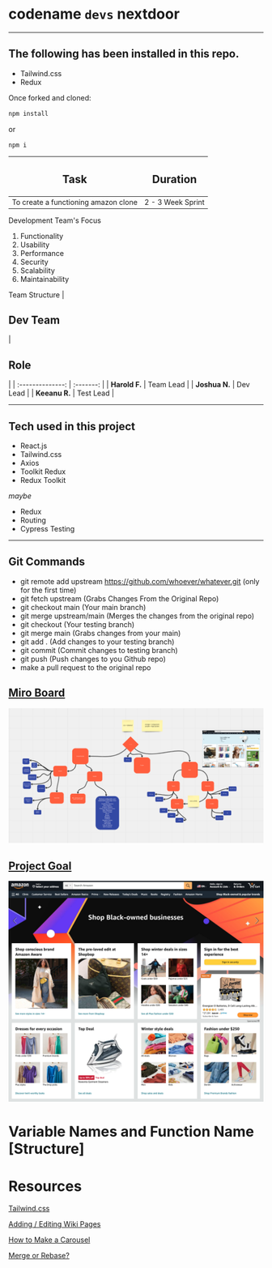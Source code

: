 # codename `devs` nextdoor

<hr/>

<h2> The following has been installed in this repo. </h2>

- Tailwind.css
- Redux

Once forked and cloned:

```js
npm install
```

or

```js
npm i
```

|            <h2>Task</h2>             | <h2>Duration</h2> |
| :----------------------------------: | ----------------- |
| To create a functioning amazon clone | 2 - 3 Week Sprint |

Development Team's Focus

1. Functionality
2. Usability
3. Performance
4. Security
5. Scalability
6. Maintainability

Team Structure
| <h2>Dev Team</h2> | <h2>Role</h2> |
| :--------------: | :-------: |
| <b>Harold F.</b> | Team Lead |
| <b>Joshua N.</b> | Dev Lead |
| <b>Keeanu R.</b> | Test Lead |

---

## Tech used in this project

- React.js
- Tailwind.css
- Axios
- Toolkit Redux
- Redux Toolkit

_maybe_

- Redux
- Routing
- Cypress Testing

---

## Git Commands

- git remote add upstream https://github.com/whoever/whatever.git (only for the first time)
- git fetch upstream (Grabs Changes From the Original Repo)
- git checkout main (Your main branch)
- git merge upstream/main (Merges the changes from the original repo)
- git checkout (Your testing branch)
- git merge main (Grabs changes from your main)
- git add . (Add changes to your testing branch)
- git commit (Commit changes to testing branch)
- git push (Push changes to you Github repo)
- make a pull request to the original repo

## [Miro Board](https://miro.com/app/board/uXjVPlpwwDI=/?share_link_id=170132353600)

![MiroBoardScreenShot](./assets/MiroBoard_Screenshot.png)

## [Project Goal](https://www.amazon.com/)

![Project Goal](./assets/Amazon_Clone_Goal.png)

# Variable Names and Function Name [Structure]

# Resources

[Tailwind.css](https://tailwindcss.com/)

[Adding / Editing Wiki Pages](https://docs.github.com/en/communities/documenting-your-project-with-wikis/adding-or-editing-wiki-pages)

[How to Make a Carousel](https://www.makeuseof.com/react-js-interactive-carousel-build/)

[Merge or Rebase?](https://www.atlassian.com/git/tutorials/git-forks-and-upstreams)
